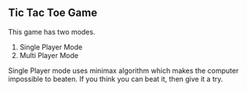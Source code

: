 ## Tic Tac Toe Game
 This game has two modes.
 1. Single Player Mode
 2. Multi Player Mode

Single Player mode uses minimax algorithm which makes the computer impossible to beaten. If you think you can beat it, then give it a try.
